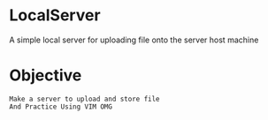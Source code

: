 # LocalServer
A simple local server for uploading file onto the server host machine
# Objective
	Make a server to upload and store file
	And Practice Using VIM OMG
